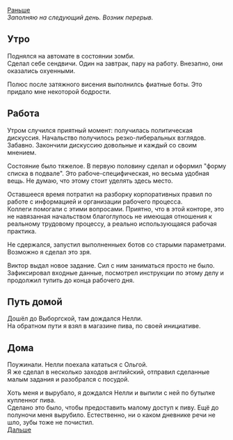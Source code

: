 [Раньше](2020.04.29.md)  
*Заполняю на следующий день. Возник перерыв.*
## Утро
Поднялся на автомате в состоянии зомби.  
Сделал себе сендвичи. Один на завтрак, пару на работу. Внезапно, они оказались охуенными.

Полюс после затяжного висения выполнилсь фиатные боты. Это придало мне некоторой бодрости.
## Работа
Утром случился приятный момент: получилась политическая дискуссия. Начальство получилось резко-либеральных взглядов. Забавно. Закончили дискуссию довольные и каждый со своим мнением.

Состояние было тяжелое. В первую половину сделал и оформил "форму списка в подвале". Это рабоче-специфическая, но весьма удобная вещь. Не думаю, что этому стоит уделять здесь место.

Оставшееся время потратил на разборку корпоративных правил по работе с информацией и организации рабочего процесса.  
Коллеги помогали с этими вопросами. Приятно, что в этой конторе, это не навязанная начальством благоглупось не имеющая отношения к реальному трудовому процессу, а реально использующаяся рабочая практика.

Не сдержался, запустил выполненныех ботов со старыми параметрами. Возможно я сделал это зря.

Виктор выдал новое задание. Сил с ним заниматься просто не было. Зафиксировал входные данные, посмотрел инструкции по этому делу и продолжил тупить до конца рабочего дня.
## Путь домой
Дошёл до Выборгской, там дождался Нелли.  
На обратном пути я взял в магазине пива, по своей инициативе.
## Дома
Поужинали. Нелли поехала кататься с Ольгой.   
Я же сделал в несколько заходов английский, отправил сделанные малым задания и разобрался с посудой.

Хоть меня и вырубало, я дождался Нелли и выпили с ней по бутылке купленног пива.  
Сделано это было, чтобы предоставить малому доступ к пиву. Ещё до полуночи меня вырубило. Естественно, ни о каком дневнике речи не шло, зубы тоже не почистил.  
[Дальше](2020.05.01.md)
